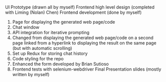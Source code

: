 UI Prototype (drawn all by myself)
Frontend high level design (completed with Liming (Nolan) Chen)
Frontend development (done by myself)
1. Page for displaying the generated web page/code
2. Chat window
3. API integration for iterative prompting
4. Changed from displaying the generated web page/code on a second page linked from a hyperlink to displaying the result on the same page (but with automatic scrolling)
5. Set up Redux for storing chat history
6. Code styling for the repo
7. Enhanced the form developed by Brian Sutioso
8. Frontend tests with selenium-webdriver
Final Presentation slides (mostly written by myself)